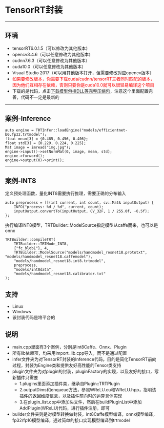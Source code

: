 # TensorRT封装

---

## 环境
* tensorRT6.0.1.5（可以修改为其他版本）
* opencv3.4.6（可以任意修改为其他版本）
* cudnn7.6.3（可以任意修改为其他版本）
* cuda10.0（可以任意修改为其他版本）
* Visual Studio 2017（可以用其他版本打开，但需要修改对应opencv版本）
* <font color=red>如果要修改版本，你需要下载cuda/cudnn/tensorRT三者同时匹配的版本，因为他们互相存在依赖，否则只要你是cuda10.0就可以很轻易编译这个项目</font>
* 下载的是代码，点击[下载模型包括DLL等完整压缩包](http://zifuture.com:1000/fs/16.std/TensorRT2.zip)，注意这个里面配置完善，代码不一定是最新的
---


## 案例-Inference
```
auto engine = TRTInfer::loadEngine("models/efficientnet-b0.fp32.trtmodel");
float mean[3] = {0.485, 0.456, 0.406};
float std[3] = {0.229, 0.224, 0.225};
Mat image = imread("img.jpg");
engine->input()->setNormMat(0, image, mean, std);
engine->forward();
engine->output(0)->print();
```

---

## 案例-INT8
定义预处理函数，量化INT8需要执行推理，需要正确的分布输入
```
auto preprocess = [](int current, int count, cv::Mat& inputOutput) {
    INFO("process: %d / %d", current, count);
    inputOutput.convertTo(inputOutput, CV_32F, 1 / 255.0f, -0.5f);
};
```

执行编译INT8模型，TRTBuilder::ModelSource指定模型从caffe而来，也可以是onnx
```
TRTBuilder::compileTRT(
    TRTBuilder::TRTMode_INT8, 
    {"fc_blob1"}, 4,
    TRTBuilder::ModelSource("models/handmodel_resnet18.prototxt", "models/handmodel_resnet18.caffemodel"),
    "models/handmodel_resnet18.int8.trtmodel", 
    preprocess, 
    "models/int8data", 
    "models/handmodel_resnet18.calibrator.txt"
);
```


## 支持
* Linux
* Windows
* 该封装代码是垮平台的

## 说明
* main.cpp里面有3个案例，分别是Int8Caffe、Onnx、Plugin
* 所有lib依赖项，均采用import_lib.cpp导入，而不是通过配置
* infer文件夹为对TensorRT封装的Inference代码，目的是简化TensorRT前向过程，封装为Engine类和提供友好高性能的Tensor类支持
* plugin文件夹为对plugin的封装，pluginFactory的实现，以及友好的接口，写新插件只需要
  * 1.plugins里面添加插件类，继承自Plugin::TRTPlugin
  * 2.outputDims和enqueue方法，参照WReLU.cu和WReLU.hpp，指明该插件的返回维度信息，以及插件前向时的运算具体实现
  * 3.在plugin_list.cpp中添加头文件，然后在buildPluginList中添加AddPlugin(WReLU)代码，进行插件注册，即可
* builder文件夹则是对模型转换做封装，int8Caffe模型编译，onnx模型编译，fp32/fp16模型编译，通过简单的接口实现模型编译到trtmodel